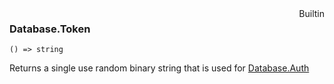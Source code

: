 <div style="float:right"><span class="builtin">Builtin</span></div>

### Database.Token

``` suneido
() => string
```

Returns a single use random binary string that is used for [Database.Auth](<Database.Auth.md>)